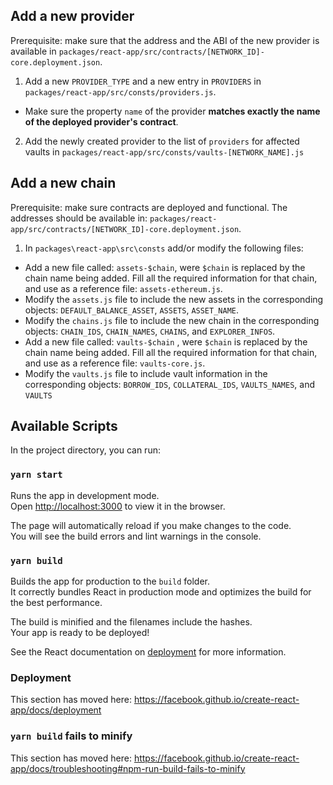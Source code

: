 ## Add a new provider

Prerequisite: make sure that the address and the ABI of the new provider is available in `packages/react-app/src/contracts/[NETWORK_ID]-core.deployment.json`.

1. Add a new `PROVIDER_TYPE` and a new entry in `PROVIDERS` in `packages/react-app/src/consts/providers.js`.
  - Make sure the property `name` of the provider **matches exactly the name of the deployed provider's contract**.

2. Add the newly created provider to the list of `providers` for affected vaults in `packages/react-app/src/consts/vaults-[NETWORK_NAME].js`

## Add a new chain

Prerequisite: make sure contracts are deployed and functional. The addresses should be available in: `packages/react-app/src/contracts/[NETWORK_ID]-core.deployment.json`.

1. In `packages\react-app\src\consts` add/or modify the following files:
  - Add a new file called: `assets-$chain`, were `$chain` is replaced by the chain name being added. Fill all the required information for that chain, and use as a reference file: `assets-ethereum.js`.
  - Modify the `assets.js` file to include the new assets in the corresponding objects: `DEFAULT_BALANCE_ASSET`, `ASSETS`, `ASSET_NAME`.
  - Modify the `chains.js` file to include the new chain in the corresponding objects: `CHAIN_IDS`, `CHAIN_NAMES`, `CHAINS`, and `EXPLORER_INFOS`.
  - Add a new file called: `vaults-$chain` , were `$chain` is replaced by the chain name being added. Fill all the required information for that chain, and use as a reference file: `vaults-core.js`.
  - Modify the `vaults.js` file to include vault information in the corresponding objects: `BORROW_IDS`, `COLLATERAL_IDS`, `VAULTS_NAMES`, and `VAULTS`


## Available Scripts

In the project directory, you can run:

### `yarn start`

Runs the app in development mode.<br>
Open [http://localhost:3000](http://localhost:3000) to view it in the browser.

The page will automatically reload if you make changes to the code.<br>
You will see the build errors and lint warnings in the console.

### `yarn build`

Builds the app for production to the `build` folder.<br />
It correctly bundles React in production mode and optimizes the build for the best performance.

The build is minified and the filenames include the hashes.<br />
Your app is ready to be deployed!

See the React documentation on [deployment](https://facebook.github.io/create-react-app/docs/deployment) for more information.

### Deployment

This section has moved here: https://facebook.github.io/create-react-app/docs/deployment

### `yarn build` fails to minify

This section has moved here: https://facebook.github.io/create-react-app/docs/troubleshooting#npm-run-build-fails-to-minify
